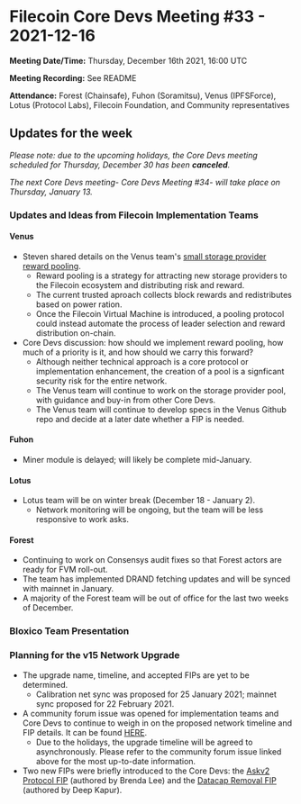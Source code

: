 # Filecoin Core Devs Meeting #33 - 2021-12-16

**Meeting Date/Time:** Thursday, December 16th 2021, 16:00 UTC

**Meeting Recording:** See README

**Attendance:** Forest (Chainsafe), Fuhon (Soramitsu), Venus (IPFSForce), Lotus (Protocol Labs), Filecoin Foundation, and Community representatives

## Updates for the week

*Please note: due to the upcoming holidays, the Core Devs meeting scheduled for Thursday, December 30 has been **canceled**.*

*The next Core Devs meeting- Core Devs Meeting #34- will take place on Thursday, January 13.*

### Updates and Ideas from Filecoin Implementation Teams
#### Venus
* Steven shared details on the Venus team's [small storage provider reward pooling](https://docs.google.com/document/d/1_6W500RSWIjYLZ7UAARHe2Pi_z8ywl7cKO8gFCSHKwk/edit#heading=h.qlzfea9u70b9). 
    * Reward pooling is a strategy for attracting new storage providers to the Filecoin ecosystem and distributing risk and reward. 
    * The current trusted aproach collects block rewards and redistributes based on power ration. 
    * Once the Filecoin Virtual Machine is introduced, a pooling protocol could instead automate the process of leader selection and reward distribution on-chain.
* Core Devs discussion: how should we implement reward pooling, how much of a priority is it, and how should we carry this forward? 
    * Although neither technical approach is a core protocol or implementation enhancement, the creation of a pool is a signficant security risk for the entire network. 
    * The Venus team will continue to work on the storage provider pool, with guidance and buy-in from other Core Devs. 
    * The Venus team will continue to develop specs in the Venus Github repo and decide at a later date whether a FIP is needed. 
#### Fuhon 
* Miner module is delayed; will likely be complete mid-January. 
#### Lotus 
* Lotus team will be on winter break (December 18 - January 2). 
    * Network monitoring will be ongoing, but the team will be less responsive to work asks. 
#### Forest 
* Continuing to work on Consensys audit fixes so that Forest actors are ready for FVM roll-out. 
* The team has implemented DRAND fetching updates and will be synced with mainnet in January.
* A majority of the Forest team will be out of office for the last two weeks of December.

### Bloxico Team Presentation

### Planning for the v15 Network Upgrade 
* The upgrade name, timeline, and accepted FIPs are yet to be determined. 
    * Calibration net sync was proposed for 25 January 2021; mainnet sync proposed for 22 February 2021. 
* A community forum issue was opened for implementation teams and Core Devs to continue to weigh in on the proposed network timeline and FIP details.  It can be found [HERE](https://github.com/filecoin-project/tpm/discussions/85). 
    * Due to the holidays, the upgrade timeline will be agreed to asynchronously.  Please refer to the community forum issue linked above for the most up-to-date information.
* Two new FIPs were briefly introduced to the Core Devs: the [Askv2 Protocol FIP](https://github.com/filecoin-project/FIPs/pull/224) (authored by Brenda Lee) and the [Datacap Removal FIP](https://github.com/filecoin-project/FIPs/pull/226) (authored by Deep Kapur).
